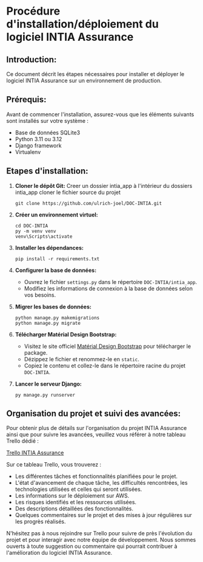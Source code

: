 # Procédure d'installation/déploiement du logiciel INTIA Assurance

## Introduction:

Ce document décrit les étapes nécessaires pour installer et déployer le logiciel INTIA Assurance sur un environnement de production.

## Prérequis:

Avant de commencer l'installation, assurez-vous que les éléments suivants sont installés sur votre système :

- Base de données SQLite3
- Python 3.11 ou 3.12
- Django framework
- Virtualenv

## Etapes d'installation:

1. **Cloner le dépôt Git:**
   Creer un dossier intia_app
   à l'intérieur du dossiers intia_app cloner le fichier source du projet
   ```
   git clone https://github.com/ulrich-joel/DOC-INTIA.git
   ```

3. **Créer un environnement virtuel:**
   ```
   cd DOC-INTIA
   py -m venv venv
   venv\Scripts\activate
   ```

4. **Installer les dépendances:**
   ```
   pip install -r requirements.txt
   ```

5. **Configurer la base de données:**
   - Ouvrez le fichier `settings.py` dans le répertoire `DOC-INTIA/intia_app`.
   - Modifiez les informations de connexion à la base de données selon vos besoins.

6. **Migrer les bases de données:**
   ```
   python manage.py makemigrations
   python manage.py migrate
   ```

7. **Télécharger Matérial Design Bootstrap:**
   - Visitez le site officiel [Matérial Design Bootstrap](https://mdbootstrap.com/) pour télécharger le package.
   - Dézippez le fichier et renommez-le en `static`.
   - Copiez le contenu et collez-le dans le répertoire racine du projet `DOC-INTIA`.

8. **Lancer le serveur Django:**
   ```
   py manage.py runserver
   ```

## Organisation du projet et suivi des avancées:

Pour obtenir plus de détails sur l'organisation du projet INTIA Assurance ainsi que pour suivre les avancées, veuillez vous référer à notre tableau Trello dédié :

[Trello INTIA Assurance](https://trello.com/invite/b/9MjM56Vn/ATTI346f1b09309523d1f0d1a300ede0ce7fEB0D215D/intiaapp)

Sur ce tableau Trello, vous trouverez :

- Les différentes tâches et fonctionnalités planifiées pour le projet.
- L'état d'avancement de chaque tâche, les difficultés rencontrées, les technologies utilisées et celles qui seront utilisées.
- Les informations sur le déploiement sur AWS.
- Les risques identifiés et les ressources utilisées.
- Des descriptions détaillées des fonctionnalités.
- Quelques commentaires sur le projet et des mises à jour régulières sur les progrès réalisés.

N'hésitez pas à nous rejoindre sur Trello pour suivre de près l'évolution du projet et pour interagir avec notre équipe de développement. Nous sommes ouverts à toute suggestion ou commentaire qui pourrait contribuer à l'amélioration du logiciel INTIA Assurance.
